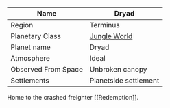 | Name | Dryad |
| ---  | --- |
| Region |  Terminus  |
| Planetary Class |  [Jungle World](datasworn:oracle_collection:starforged/planet/jungle)  |
| Planet name |  Dryad  |
| Atmosphere |  Ideal  |
| Observed From Space |  Unbroken canopy  |
| Settlements |  Planetside settlement  |

 Home to the crashed freighter [[Redemption]].
